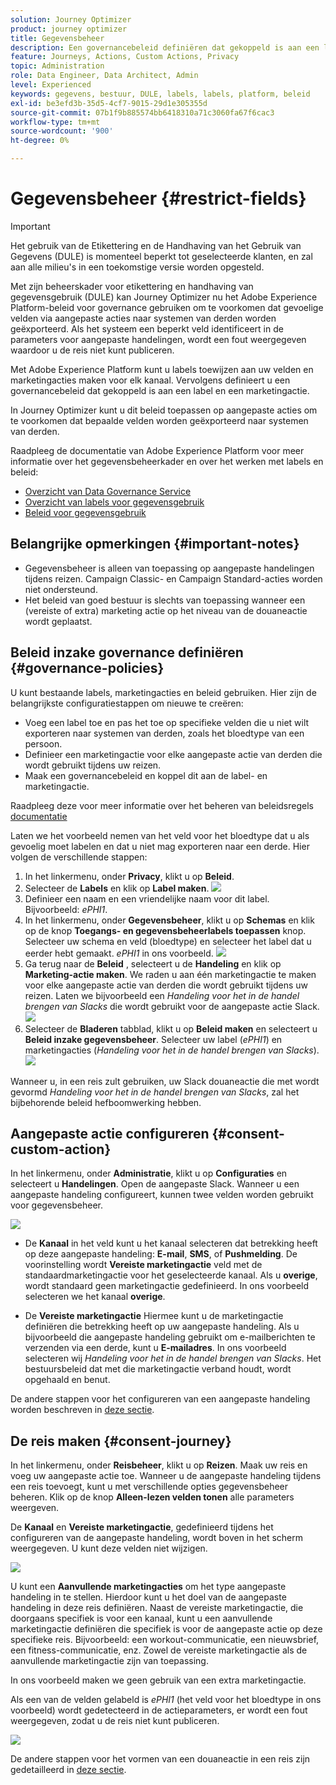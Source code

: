 ```yaml
---
solution: Journey Optimizer
product: journey optimizer
title: Gegevensbeheer
description: Een governancebeleid definiëren dat gekoppeld is aan een label en een marketingactie
feature: Journeys, Actions, Custom Actions, Privacy
topic: Administration
role: Data Engineer, Data Architect, Admin
level: Experienced
keywords: gegevens, bestuur, DULE, labels, labels, platform, beleid
exl-id: be3efd3b-35d5-4cf7-9015-29d1e305355d
source-git-commit: 07b1f9b885574bb6418310a71c3060fa67f6cac3
workflow-type: tm+mt
source-wordcount: '900'
ht-degree: 0%

---
```


# Gegevensbeheer {#restrict-fields}


>[!IMPORTANT]
>
>Het gebruik van de Etikettering en de Handhaving van het Gebruik van Gegevens (DULE) is momenteel beperkt tot geselecteerde klanten, en zal aan alle milieu&#39;s in een toekomstige versie worden opgesteld.

Met zijn beheerskader voor etikettering en handhaving van gegevensgebruik (DULE) kan Journey Optimizer nu het Adobe Experience Platform-beleid voor governance gebruiken om te voorkomen dat gevoelige velden via aangepaste acties naar systemen van derden worden geëxporteerd. Als het systeem een beperkt veld identificeert in de parameters voor aangepaste handelingen, wordt een fout weergegeven waardoor u de reis niet kunt publiceren.

Met Adobe Experience Platform kunt u labels toewijzen aan uw velden en marketingacties maken voor elk kanaal. Vervolgens definieert u een governancebeleid dat gekoppeld is aan een label en een marketingactie.

In Journey Optimizer kunt u dit beleid toepassen op aangepaste acties om te voorkomen dat bepaalde velden worden geëxporteerd naar systemen van derden.

Raadpleeg de documentatie van Adobe Experience Platform voor meer informatie over het gegevensbeheerkader en over het werken met labels en beleid:

* [Overzicht van Data Governance Service](https://experienceleague.adobe.com/docs/experience-platform/data-governance/home.html)
* [Overzicht van labels voor gegevensgebruik](https://experienceleague.adobe.com/docs/experience-platform/data-governance/labels/overview.html)
* [Beleid voor gegevensgebruik](https://experienceleague.adobe.com/docs/experience-platform/data-governance/policies/overview.html)

## Belangrijke opmerkingen {#important-notes}

* Gegevensbeheer is alleen van toepassing op aangepaste handelingen tijdens reizen. Campaign Classic- en Campaign Standard-acties worden niet ondersteund.
* Het beleid van goed bestuur is slechts van toepassing wanneer een (vereiste of extra) marketing actie op het niveau van de douaneactie wordt geplaatst.

## Beleid inzake governance definiëren {#governance-policies}

U kunt bestaande labels, marketingacties en beleid gebruiken. Hier zijn de belangrijkste configuratiestappen om nieuwe te creëren:

* Voeg een label toe en pas het toe op specifieke velden die u niet wilt exporteren naar systemen van derden, zoals het bloedtype van een persoon.
* Definieer een marketingactie voor elke aangepaste actie van derden die wordt gebruikt tijdens uw reizen.
* Maak een governancebeleid en koppel dit aan de label- en marketingactie.

Raadpleeg deze voor meer informatie over het beheren van beleidsregels [documentatie](https://experienceleague.adobe.com/docs/experience-platform/data-governance/policies/user-guide.html#consent-policy)

Laten we het voorbeeld nemen van het veld voor het bloedtype dat u als gevoelig moet labelen en dat u niet mag exporteren naar een derde. Hier volgen de verschillende stappen:

1. In het linkermenu, onder **Privacy**, klikt u op **Beleid**.
1. Selecteer de **Labels** en klik op **Label maken**.
   ![](assets/action-privacy1.png)
1. Definieer een naam en een vriendelijke naam voor dit label. Bijvoorbeeld: _ePHI1_.
1. In het linkermenu, onder **Gegevensbeheer**, klikt u op **Schemas** en klik op de knop **Toegangs- en gegevensbeheerlabels toepassen** knop. Selecteer uw schema en veld (bloedtype) en selecteer het label dat u eerder hebt gemaakt. _ePHI1_ in ons voorbeeld.
   ![](assets/action-privacy3.png)
1. Ga terug naar de **Beleid** , selecteert u de **Handeling** en klik op **Marketing-actie maken**. We raden u aan één marketingactie te maken voor elke aangepaste actie van derden die wordt gebruikt tijdens uw reizen. Laten we bijvoorbeeld een _Handeling voor het in de handel brengen van Slacks_ die wordt gebruikt voor de aangepaste actie Slack.
   ![](assets/action-privacy4.png)
1. Selecteer de **Bladeren** tabblad, klikt u op **Beleid maken** en selecteert u **Beleid inzake gegevensbeheer**. Selecteer uw label (_ePHI1_) en marketingacties (_Handeling voor het in de handel brengen van Slacks_).
   ![](assets/action-privacy5.png)

Wanneer u, in een reis zult gebruiken, uw Slack douaneactie die met wordt gevormd _Handeling voor het in de handel brengen van Slacks_, zal het bijbehorende beleid hefboomwerking hebben.

## Aangepaste actie configureren {#consent-custom-action}

In het linkermenu, onder **Administratie**, klikt u op **Configuraties** en selecteert u **Handelingen**. Open de aangepaste Slack. Wanneer u een aangepaste handeling configureert, kunnen twee velden worden gebruikt voor gegevensbeheer.

![](assets/action-privacy6.png)

* De **Kanaal** in het veld kunt u het kanaal selecteren dat betrekking heeft op deze aangepaste handeling: **E-mail**, **SMS**, of **Pushmelding**. De voorinstelling wordt **Vereiste marketingactie** veld met de standaardmarketingactie voor het geselecteerde kanaal. Als u **overige**, wordt standaard geen marketingactie gedefinieerd. In ons voorbeeld selecteren we het kanaal **overige**.

* De **Vereiste marketingactie** Hiermee kunt u de marketingactie definiëren die betrekking heeft op uw aangepaste handeling. Als u bijvoorbeeld die aangepaste handeling gebruikt om e-mailberichten te verzenden via een derde, kunt u **E-mailadres**. In ons voorbeeld selecteren wij _Handeling voor het in de handel brengen van Slacks_. Het bestuursbeleid dat met die marketingactie verband houdt, wordt opgehaald en benut.

De andere stappen voor het configureren van een aangepaste handeling worden beschreven in [deze sectie](../action/about-custom-action-configuration.md#consent-management).

## De reis maken {#consent-journey}

In het linkermenu, onder **Reisbeheer**, klikt u op **Reizen**. Maak uw reis en voeg uw aangepaste actie toe.  Wanneer u de aangepaste handeling tijdens een reis toevoegt, kunt u met verschillende opties gegevensbeheer beheren. Klik op de knop **Alleen-lezen velden tonen** alle parameters weergeven.

De **Kanaal** en **Vereiste marketingactie**, gedefinieerd tijdens het configureren van de aangepaste handeling, wordt boven in het scherm weergegeven. U kunt deze velden niet wijzigen.

![](assets/action-privacy7.png)

U kunt een **Aanvullende marketingacties** om het type aangepaste handeling in te stellen. Hierdoor kunt u het doel van de aangepaste handeling in deze reis definiëren. Naast de vereiste marketingactie, die doorgaans specifiek is voor een kanaal, kunt u een aanvullende marketingactie definiëren die specifiek is voor de aangepaste actie op deze specifieke reis. Bijvoorbeeld: een workout-communicatie, een nieuwsbrief, een fitness-communicatie, enz. Zowel de vereiste marketingactie als de aanvullende marketingactie zijn van toepassing.

In ons voorbeeld maken we geen gebruik van een extra marketingactie.

Als een van de velden gelabeld is _ePHI1_ (het veld voor het bloedtype in ons voorbeeld) wordt gedetecteerd in de actieparameters, er wordt een fout weergegeven, zodat u de reis niet kunt publiceren.

![](assets/action-privacy8.png)

De andere stappen voor het vormen van een douaneactie in een reis zijn gedetailleerd in [deze sectie](../building-journeys/using-custom-actions.md).
